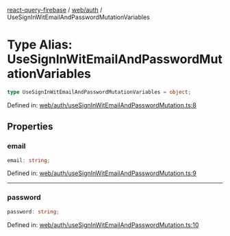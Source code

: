[react-query-firebase](../../../modules.md) / [web/auth](../index.md) / UseSignInWitEmailAndPasswordMutationVariables

# Type Alias: UseSignInWitEmailAndPasswordMutationVariables

```ts
type UseSignInWitEmailAndPasswordMutationVariables = object;
```

Defined in: [web/auth/useSignInWitEmailAndPasswordMutation.ts:8](https://github.com/vpishuk/react-query-firebase/blob/10e2945f75363a784c3dfc0e90b9f7a489dcc848/web/auth/useSignInWitEmailAndPasswordMutation.ts#L8)

## Properties

### email

```ts
email: string;
```

Defined in: [web/auth/useSignInWitEmailAndPasswordMutation.ts:9](https://github.com/vpishuk/react-query-firebase/blob/10e2945f75363a784c3dfc0e90b9f7a489dcc848/web/auth/useSignInWitEmailAndPasswordMutation.ts#L9)

***

### password

```ts
password: string;
```

Defined in: [web/auth/useSignInWitEmailAndPasswordMutation.ts:10](https://github.com/vpishuk/react-query-firebase/blob/10e2945f75363a784c3dfc0e90b9f7a489dcc848/web/auth/useSignInWitEmailAndPasswordMutation.ts#L10)
